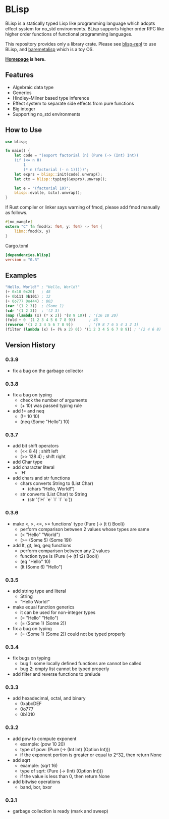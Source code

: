 # BLisp

BLisp is a statically typed Lisp like programming language which adopts effect system for no_std environments.
BLisp supports higher order RPC like higher order functions of functional programming languages.

This repository provides only a library crate.
Please see [blisp-repl](https://github.com/ytakano/blisp-repl) to use BLisp,
and [baremetalisp](https://github.com/ytakano/baremetalisp) which is a toy OS.

**[Homepage](https://ytakano.github.io/blisp/) is here.**

## Features

- Algebraic data type
- Generics
- Hindley–Milner based type inference
- Effect system to separate side effects from pure functions
- Big integer
- Supporting no_std environments

## How to Use

```rust
use blisp;

fn main() {
    let code = "(export factorial (n) (Pure (-> (Int) Int))
    (if (<= n 0)
        1
        (* n (factorial (- n 1)))))";
    let exprs = blisp::init(code).unwrap();
    let ctx = blisp::typing(&exprs).unwrap();

    let e = "(factorial 10)";
    blisp::eval(e, &ctx).unwrap();
}
```

If Rust compiler or linker says warning of fmod,
please add fmod manually as follows.

```rust
#[no_mangle]
extern "C" fn fmod(x: f64, y: f64) -> f64 {
    libm::fmod(x, y)
}
```

Cargo.toml

```toml
[dependencies.blisp]
version = "0.3"
```

## Examples

```lisp
"Hello, World!" ; "Hello, World!"
(+ 0x10 0x20)   ; 48
(+ 0b111 0b101) ; 12
(+ 0o777 0o444) ; 803
(car '(1 2 3))  ; (Some 1)
(cdr '(1 2 3))  ; '(2 3)
(map (lambda (x) (* x 2)) '(8 9 10)) ; '(16 18 20)
(fold + 0 '(1 2 3 4 5 6 7 8 9))      ; 45
(reverse '(1 2 3 4 5 6 7 8 9))       ; '(9 8 7 6 5 4 3 2 1)
(filter (lambda (x) (= (% x 2) 0)) '(1 2 3 4 5 6 7 8 9)) ; '(2 4 6 8)
```

## Version History

### 0.3.9

- fix a bug on the garbage collector

### 0.3.8

- fix a bug on typing
  - check the number of arguments
  - (+ 10) was passed typing rule
- add != and neq
  - (!= 10 10)
  - (neq (Some "Hello") 10)

### 0.3.7

- add bit shift operators
  - (<< 8 4)   ; shift left
  - (>> 128 4) ; shift right
- add Char type
- add character literal
  - \`H\`
- add chars and str functions
  - chars converts String to (List Char)
    - (chars "Hello, World!")
  - str converts (List Char) to String
    - (str '(\`H\` \`e\` \`l\` \`l\` \`o\`))

### 0.3.6

- make <, >, <=, >= functions' type (Pure (-> (t t) Bool))
  - perform comparison between 2 values whose types are same
  - (< "Hello" "World")
  - (>= (Some 5) (Some 19))
- add lt, gt, leq, geq functions
  - perform comparison between any 2 values
  - function type is (Pure (-> (t1 t2) Bool))
  - (eq "Hello" 10)
  - (lt (Some 6) "Hello")

### 0.3.5

- add string type and literal
  - String
  - "Hello World!"
- make equal function generics
  - it can be used for non-integer types
  - (= "Hello" "Hello")
  - (= (Some 1) (Some 2))
- fix a bug on typing
  - (= (Some 1) (Some 2)) could not be typed properly

### 0.3.4

- fix bugs on typing
  - bug 1: some locally defined functions are cannot be called
  - bug 2: empty list cannot be typed properly
- add filter and reverse functions to prelude

### 0.3.3

- add hexadecimal, octal, and binary
  - 0xabcDEF
  - 0o777
  - 0b1010

### 0.3.2

- add pow to compute exponent
  - example: (pow 10 20)
  - type of pow: (Pure (-> (Int Int) (Option Int)))
  - if the exponent portion is greater or equal to 2^32, then return None
- add sqrt
  - example: (sqrt 16)
  - type of sqrt: (Pure (-> (Int) (Option Int)))
  - if the value is less than 0, then return None
- add bitwise operations
  - band, bor, bxor

### 0.3.1

- garbage collection is ready (mark and sweep)
